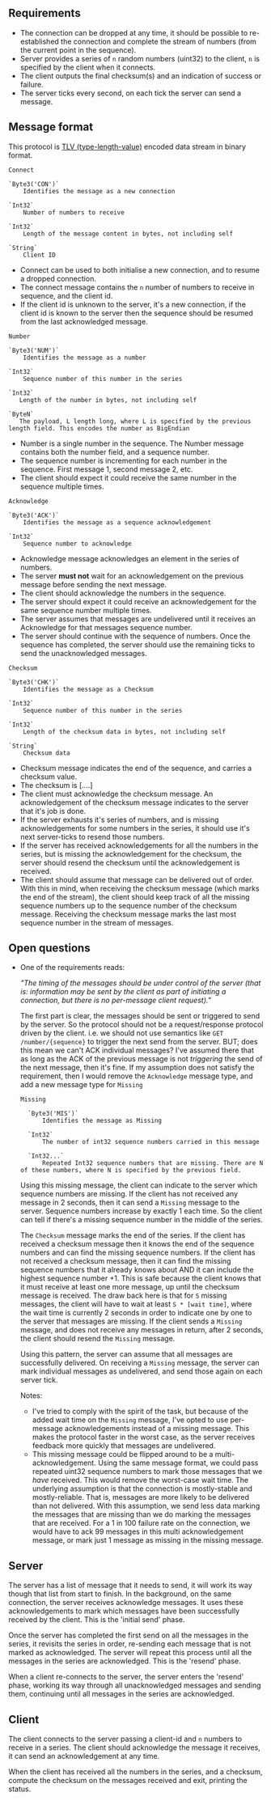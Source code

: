 ## Requirements

- The connection can be dropped at any time, it should be possible to re-established the connection and complete the stream of numbers (from the current point in the sequence).
- Server provides a series of `n` random numbers (uint32) to the client, `n` is specified by the client when it connects.
- The client outputs the final checksum(s) and an indication of success or failure.
- The server ticks every second, on each tick the server can send a message.


## Message format

This protocol is [TLV (type-length-value)](https://en.wikipedia.org/wiki/Type%E2%80%93length%E2%80%93value) encoded data stream in binary format.

`Connect`

    `Byte3('CON')`
        Identifies the message as a new connection

    `Int32`
        Number of numbers to receive

    `Int32`
        Length of the message content in bytes, not including self

    `String`
        Client ID

- Connect can be used to both initialise a new connection, and to resume a dropped connection.
- The connect message contains the `n` number of numbers to receive in sequence, and the client id.
- If the client id is unknown to the server, it's a new connection, if the client id is known to the server then the sequence should be resumed from the last acknowledged message.

`Number`

    `Byte3('NUM')`
        Identifies the message as a number

    `Int32`
        Sequence number of this number in the series

    `Int32`
       Length of the number in bytes, not including self

    `ByteN`
       The payload, L length long, where L is specified by the previous length field. This encodes the number as BigEndian

- Number is a single number in the sequence. The Number message contains both the number field, and a sequence number.
- The sequence number is incrementing for each number in the sequence. First message 1, second message 2, etc.
- The client should expect it could receive the same number in the sequence multiple times.

`Acknowledge`

    `Byte3('ACK')`
        Identifies the message as a sequence acknowledgement

    `Int32`
        Sequence number to acknowledge

- Acknowledge message acknowledges an element in the series of numbers.
- The server **must not** wait for an acknowledgement on the previous message before sending the next message.
- The client should acknowledge the numbers in the sequence.
- The server should expect it could receive an acknowledgement for the same sequence number multiple times.
- The server assumes that messages are undelivered until it receives an Acknowledge for that messages sequence number.
- The server should continue with the sequence of numbers. Once the sequence has completed, the server should use the remaining ticks to send the unacknowledged messages.

`Checksum`

    `Byte3('CHK')`
        Identifies the message as a Checksum

    `Int32`
        Sequence number of this number in the series

    `Int32`
        Length of the checksum data in bytes, not including self

    `String`
        Checksum data

- Checksum message indicates the end of the sequence, and carries a checksum value.
- The checksum is [....]
- The client must acknowledge the checksum message. An acknowledgement of the checksum message indicates to the server that it's job is done.
- If the server exhausts it's series of numbers, and is missing acknowledgements for some numbers in the series, it should use it's next server-ticks to resend those numbers.
- If the server has received acknowledgements for all the numbers in the series, but is missing the acknowledgement for the checksum, the server should resend the checksum until the
  acknowledgement is received.
- The client should assume that message can be delivered out of order. With this in mind, when receiving the checksum message (which marks the end of the stream), the client should
  keep track of all the missing sequence numbers up to the sequence number of the checksum message. Receiving the checksum message marks the last most sequence number in the stream
  of messages.

## Open questions

- One of the requirements reads:

  _"The timing of the messages should be under control of the server (that is: information may be sent by the client as part of initiating a
  connection, but there is no per-message client request)."_

  The first part is clear, the messages should be sent or triggered to send by the server. So the protocol should not be a request/response protocol driven by the client. i.e. we
  should not use semantics like `GET /number/{sequence}` to trigger the next send from the server. BUT; does this mean we can't ACK individual messages? I've assumed there that as
  long as the ACK of the previous message is not _triggering_ the send of the next message, then it's fine. If my assumption does not satisfy the requirement, then I would remove
  the `Acknowledge` message type, and add a new message type for `Missing`

    `Missing`

        `Byte3('MIS')`
            Identifies the message as Missing

        `Int32`
            The number of int32 sequence numbers carried in this message

        `Int32...`
            Repeated Int32 sequence numbers that are missing. There are N of these numbers, where N is specified by the previous field.

  Using this missing message, the client can indicate to the server which sequence numbers are missing.
  If the client has not received any message in 2 seconds, then it can send a `Missing` message to the server.
  Sequence numbers increase by exactly 1 each time. So the client can tell if there's a missing sequence number in the middle of the series.

  The `Checksum` message marks the end of the series. If the client has received a checksum message then it knows the end of the sequence numbers and can find the missing sequence
  numbers. If the client has not received a checksum message, then it can find the missing sequence numbers that it already knows about AND it can include the highest sequence
  number +1. This is safe because the client knows that it must receive at least one more message, up until the checksum message is received. The draw back here is that for `S`
  missing messages, the client will have to wait at least `S * [wait time]`, where the wait time is currently 2 seconds in order to indicate one by one to the server that
  messages are missing. If the client sends a `Missing` message, and does not receive any messages in return, after 2 seconds, the client should resend the `Missing` message.

  Using this pattern, the server can assume that all messages are successfully delivered. On receiving a `Missing` message, the server can mark individual messages as undelivered,
  and send those again on each server tick.

  Notes:
  - I've tried to comply with the spirit of the task, but because of the added wait time on the `Missing` message, I've opted to use per-message acknowledgements instead of
    a missing message. This makes the protocol faster in the worst case, as the server receives feedback more quickly that messages are undelivered.
  - This missing message could be flipped around to be a multi-acknowledgement. Using the same message format, we could pass repeated uint32 sequence numbers to mark those messages
    that we _have_ received. This would remove the worst-case wait time. The underlying assumption is that the connection is mostly-stable and mostly-reliable. That is, messages
    are more likely to be delivered than not delivered. With this assumption, we send less data marking the messages that are missing than we do marking the messages that are
    received. For a 1 in 100 failure rate on the connection, we would have to ack 99 messages in this multi acknowledgement message, or mark just 1 message as missing in the
    missing message.

## Server

The server has a list of message that it needs to send, it will work its way though that list from start to finish.
In the background, on the same connection, the server receives acknowledge messages. It uses these acknowledgements to mark which messages have been successfully received by the
client. This is the 'initial send' phase.

Once the server has completed the first send on all the messages in the series, it revisits the series in order, re-sending each message that is not marked as acknowledged.
The server will repeat this process until all the messages in the series are acknowledged. This is the 'resend' phase.

When a client re-connects to the server, the server enters the 'resend' phase, working its way through all unacknowledged messages and sending them, continuing until all messages
in the series are acknowledged.

## Client

The client connects to the server passing a client-id and `n` numbers to receive in a series.
The client should acknowledge the message it receives, it can send an acknowledgement at any time.

When the client has received all the numbers in the series, and a checksum, compute the checksum on the messages received and exit, printing the status.
